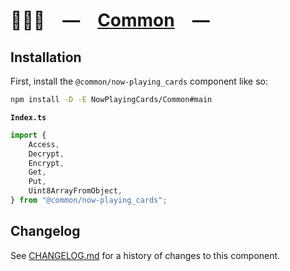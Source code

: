 # 👨🏻‍🏭 — [Common] —

## Installation

First, install the `@common/now-playing_cards` component like so:

```sh
npm install -D -E NowPlayingCards/Common#main
```

**`Index.ts`**

```ts
import {
	Access,
	Decrypt,
	Encrypt,
	Get,
	Put,
	Uint8ArrayFromObject,
} from "@common/now-playing_cards";
```

[Common]: HTTPS://npmjs.org/@common/now-playing_cards

## Changelog

See [CHANGELOG.md](CHANGELOG.md) for a history of changes to this component.
